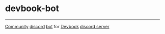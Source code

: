 # devbook-bot
---

[Community](https://en.wikipedia.org/wiki/Community) [discord](https://discord.com) [bot](https://en.wikipedia.org/wiki/Bot) for [Devbook](https://usedevbook.com/) [discord server](https://discord.gg/ypuZfadw8H)
